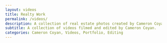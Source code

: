 ```yaml
---
layout: videos
title: Realty Work
permalink: /videos/
description: A collection of real estate photos created by Cameron Coyan.
subtitle: A collection of videos filmed and edited by Cameron Coyan.
categories: Cameron Coyan, Videos, Portfolio, Editing
---
```


